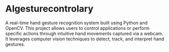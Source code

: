 # AIgesturecontrolary
A real-time hand gesture recognition system built using Python and OpenCV. This project allows users to control applications or perform specific actions through intuitive hand movements captured via a webcam. It leverages computer vision techniques to detect, track, and interpret hand gestures.
